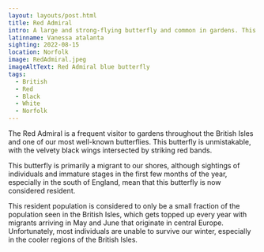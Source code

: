 ```yaml
---
layout: layouts/post.html
title: Red Admiral
intro: A large and strong-flying butterfly and common in gardens. This familiar and distinctive insect may be found anywhere in Britain and Ireland and in all habitat types.
latinname: Vanessa atalanta
sighting: 2022-08-15
location: Norfolk
image: RedAdmiral.jpeg
imageAltText: Red Admiral blue butterfly
tags:
  - British
  - Red
  - Black
  - White
  - Norfolk
---
```


The Red Admiral is a frequent visitor to gardens throughout the British Isles and one of our most well-known butterflies. This butterfly is unmistakable, with the velvety black wings intersected by striking red bands.

This butterfly is primarily a migrant to our shores, although sightings of individuals and immature stages in the first few months of the year, especially in the south of England, mean that this butterfly is now considered resident.

This resident population is considered to only be a small fraction of the population seen in the British Isles, which gets topped up every year with migrants arriving in May and June that originate in central Europe. Unfortunately, most individuals are unable to survive our winter, especially in the cooler regions of the British Isles.
